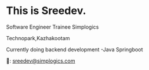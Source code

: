 # This is Sreedev.

Software Engineer Trainee Simplogics

Technopark,Kazhakootam

Currently doing backend development -Java Springboot

📧: sreedev@simplogics.com

<!---
sreedev-ts/sreedev-ts is a ✨ special ✨ repository because its `README.md` (this file) appears on your GitHub profile.
You can click the Preview link to take a look at your changes.
--->
